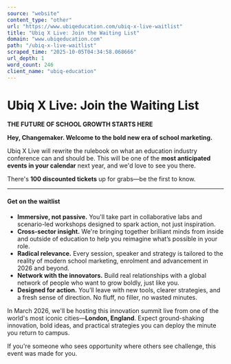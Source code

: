 ```yaml
---
source: "website"
content_type: "other"
url: "https://www.ubiqeducation.com/ubiq-x-live-waitlist"
title: "Ubiq X Live: Join the Waiting List"
domain: "www.ubiqeducation.com"
path: "/ubiq-x-live-waitlist"
scraped_time: "2025-10-05T04:34:58.068666"
url_depth: 1
word_count: 246
client_name: "ubiq-education"
---
```


# Ubiq X Live: Join the Waiting List

**THE  FUTURE OF SCHOOL GROWTH  STARTS HERE**

**Hey, Changemaker.  Welcome to the bold new era of school marketing.**

Ubiq X Live will rewrite the rulebook on what an education industry conference can and should be. This will be one of the **most anticipated events in your calendar** next year, and we'd love to see you there.

There's **100 discounted tickets** up for grabs—be the first to know.

---

#### **Get on the waitlist**

*   **Immersive, not passive.**  You'll take part in collaborative labs and scenario-led workshops designed to spark action, not just inspiration.
*   **Cross-sector insight.**  We're bringing together brilliant minds from inside and outside of education to help you reimagine what’s possible in your role.
*   **Radical relevance.**  Every session, speaker and strategy is tailored to the reality of modern school marketing, enrolment and advancement in 2026 and beyond.
*   **Network with the innovators.**  Build real relationships with a global network of people who want to grow boldly, just like you.
*   **Designed for action.**  You’ll leave with new tools, clearer strategies, and a fresh sense of direction. No fluff, no filler, no wasted minutes.

In March 2026, we'll be hosting this innovation summit live from one of the world's most iconic cities—**London, England**. Expect ground-shaking innovation, bold ideas, and practical strategies you can deploy the minute you return to campus.

If you're someone who sees opportunity where others see challenge, this event was made for you.